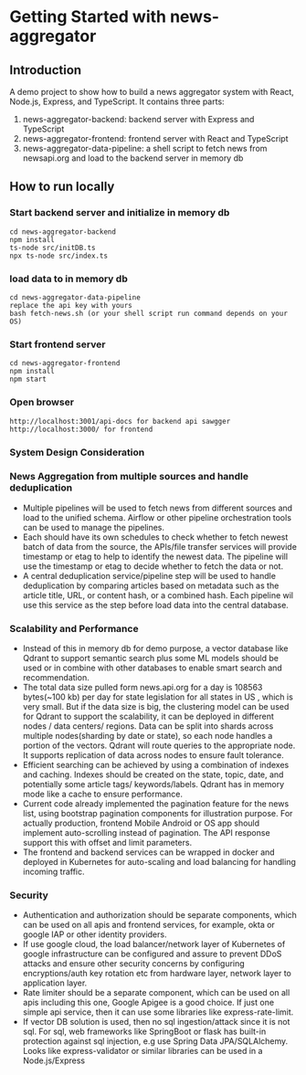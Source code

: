 # Getting Started with news-aggregator

## Introduction
A demo project to show how to build a news aggregator system with React, Node.js, Express, and TypeScript.
It contains three parts:
1. news-aggregator-backend: backend server with Express and TypeScript
2. news-aggregator-frontend: frontend server with React and TypeScript
3. news-aggregator-data-pipeline: a shell script to fetch news from newsapi.org and load to the backend server in memory db

## How to run locally
### Start backend server and initialize in memory db
```
cd news-aggregator-backend
npm install
ts-node src/initDB.ts
npx ts-node src/index.ts
```
### load data to in memory db
```
cd news-aggregator-data-pipeline
replace the api key with yours
bash fetch-news.sh (or your shell script run command depends on your OS)
```

### Start frontend server
```
cd news-aggregator-frontend
npm install
npm start
```

### Open browser 
```
http://localhost:3001/api-docs for backend api sawgger
http://localhost:3000/ for frontend
```

### System Design Consideration

### News Aggregation from multiple sources and handle deduplication
- Multiple pipelines will be used to fetch news from different sources and load to the unified schema. Airflow or other pipeline orchestration tools can be used to manage the pipelines.
- Each should have its own schedules to check whether to fetch newest batch of data from the source, the APIs/file transfer services will provide timestamp or etag to help to identify the newest data. The pipeline will use the timestamp or etag to decide whether to fetch the data or not.
- A central deduplication service/pipeline step will be used to handle deduplication by comparing articles based on metadata such as the article title, URL, or content hash, or a combined hash. Each pipeline wil use this service as the step before load data into the central database.
### Scalability and Performance
- Instead of this in memory db for demo purpose, a vector database like Qdrant to support semantic search plus some ML models should be used or in combine with other databases to enable smart search and recommendation.
- The total data size pulled form news.api.org for a day is 108563 bytes(~100 kb) per day for state legislation for all states in US , which is very small. But if the data size is big, the clustering model can be used for Qdrant to support the scalability, it can be deployed in different nodes / data centers/ regions. Data can be split into shards across multiple nodes(sharding by date or state), so each node handles a portion of the vectors. Qdrant will route queries to the appropriate node. It supports replication of data across nodes to ensure fault tolerance.
- Efficient searching can be achieved by using a combination of indexes and caching. Indexes should be created on the state, topic, date, and potentially some article tags/ keywords/labels. Qdrant has in memory mode like a cache to ensure performance. 
- Current code already implemented the pagination feature for the news list, using bootstrap pagination components for illustration purpose. For actually production, frontend Mobile Android or OS app should implement auto-scrolling instead of pagination. The API response support this with offset and limit parameters.
- The frontend and backend services can be wrapped in docker and deployed in Kubernetes for auto-scaling and load balancing for handling incoming traffic.
### Security
- Authentication and authorization should be separate components, which can be used on all apis and frontend services, for example, okta or google IAP or other identity providers. 
- If use google cloud, the load balancer/network layer of Kubernetes of google infrastructure can be configured and assure to prevent DDoS attacks and ensure other security concerns by configuring encryptions/auth key rotation etc from hardware layer, network layer to application layer.
- Rate limiter should be a separate component, which can be used on all apis including this one, Google Apigee is a good choice. If just one simple api service, then it can use some libraries like express-rate-limit.
- If vector DB solution is used, then no sql ingestion/attack since it is not sql. For sql, web frameworks like SpringBoot or flask has built-in protection against sql injection, e.g use Spring Data JPA/SQLAlchemy. Looks like express-validator or similar libraries can be used in a Node.js/Express
